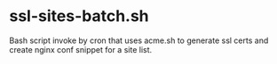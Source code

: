 # ssl-sites-batch.sh
Bash script invoke by cron that uses acme.sh to generate ssl certs and create nginx conf snippet for a site list.

